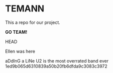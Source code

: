 # TEMANN
This a repo for our project.

__GO TEAM!__

HEAD

Ellen was here

aDdInG a LiNe
U2 is the most overrated band ever
 1ed9b065d6310839a50b20fb6dfda9c3083c3972
